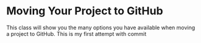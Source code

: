 # Moving Your Project to GitHub

This class will show you the many options you have available when moving a project to GitHub.
This is my first attempt with commit
